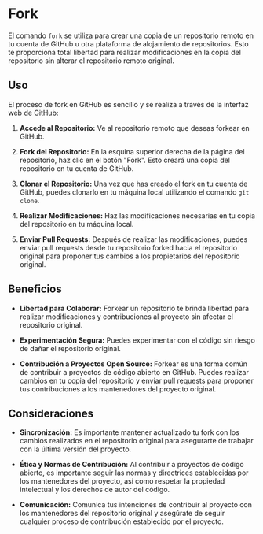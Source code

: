 # Fork

El comando `fork` se utiliza para crear una copia de un repositorio remoto en tu cuenta de GitHub u otra plataforma de alojamiento de repositorios. Esto te proporciona total libertad para realizar modificaciones en la copia del repositorio sin alterar el repositorio remoto original.

## Uso

El proceso de fork en GitHub es sencillo y se realiza a través de la interfaz web de GitHub:

1. **Accede al Repositorio:** Ve al repositorio remoto que deseas forkear en GitHub.

2. **Fork del Repositorio:** En la esquina superior derecha de la página del repositorio, haz clic en el botón "Fork". Esto creará una copia del repositorio en tu cuenta de GitHub.

3. **Clonar el Repositorio:** Una vez que has creado el fork en tu cuenta de GitHub, puedes clonarlo en tu máquina local utilizando el comando `git clone`.

4. **Realizar Modificaciones:** Haz las modificaciones necesarias en tu copia del repositorio en tu máquina local.

5. **Enviar Pull Requests:** Después de realizar las modificaciones, puedes enviar pull requests desde tu repositorio forked hacia el repositorio original para proponer tus cambios a los propietarios del repositorio original.

## Beneficios

- **Libertad para Colaborar:** Forkear un repositorio te brinda libertad para realizar modificaciones y contribuciones al proyecto sin afectar el repositorio original.

- **Experimentación Segura:** Puedes experimentar con el código sin riesgo de dañar el repositorio original.

- **Contribución a Proyectos Open Source:** Forkear es una forma común de contribuir a proyectos de código abierto en GitHub. Puedes realizar cambios en tu copia del repositorio y enviar pull requests para proponer tus contribuciones a los mantenedores del proyecto original.

## Consideraciones

- **Sincronización:** Es importante mantener actualizado tu fork con los cambios realizados en el repositorio original para asegurarte de trabajar con la última versión del proyecto.

- **Ética y Normas de Contribución:** Al contribuir a proyectos de código abierto, es importante seguir las normas y directrices establecidas por los mantenedores del proyecto, así como respetar la propiedad intelectual y los derechos de autor del código.

- **Comunicación:** Comunica tus intenciones de contribuir al proyecto con los mantenedores del repositorio original y asegúrate de seguir cualquier proceso de contribución establecido por el proyecto.
